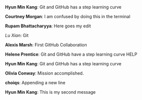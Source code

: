 **Hyun Min Kang**: Git and GitHub has a step learning curve

**Courtney Morgan**: I am confused by doing this in the terminal

**Rupam Bhattacharyya**: Here goes my edit

_Lu Xian_: Git

**Alexis Marsh**:  First GitHub Collaboration

**Helene Prentice**: Git and GitHub have a step learning curve
HELP

**Hyun Min Kang**: Git and GitHub has a step learning curve

**Olivia Conway**: Mission accomplished.

**choiqs**: Appending a new line

**Hyun Min Kang**: This is my second message